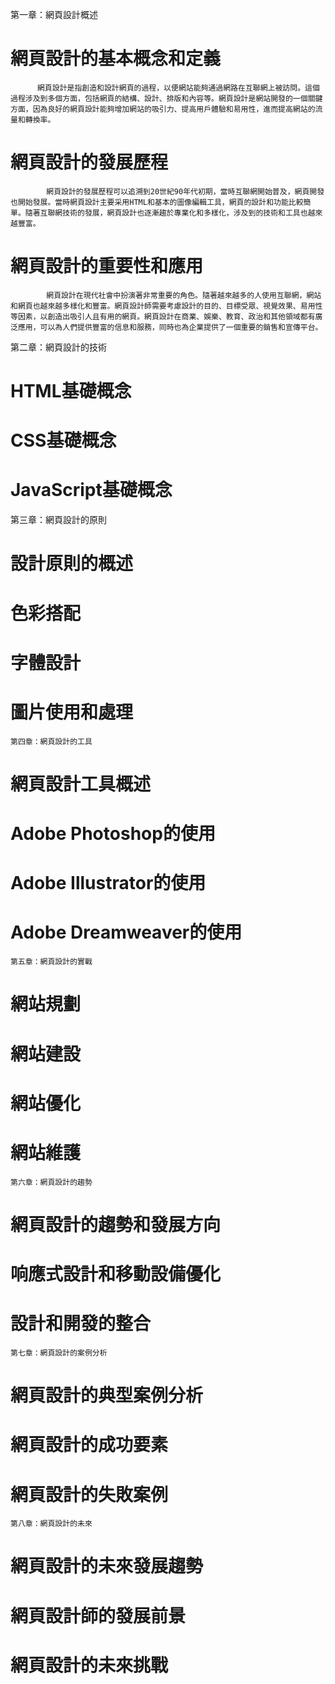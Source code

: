    第一章：網頁設計概述
#        網頁設計的基本概念和定義
          網頁設計是指創造和設計網頁的過程，以便網站能夠通過網路在互聯網上被訪問。這個過程涉及到多個方面，包括網頁的結構、設計、排版和內容等。網頁設計是網站開發的一個關鍵方面，因為良好的網頁設計能夠增加網站的吸引力、提高用戶體驗和易用性，進而提高網站的流量和轉換率。
#        網頁設計的發展歷程
            網頁設計的發展歷程可以追溯到20世紀90年代初期，當時互聯網開始普及，網頁開發也開始發展。當時網頁設計主要采用HTML和基本的圖像編輯工具，網頁的設計和功能比較簡單。隨著互聯網技術的發展，網頁設計也逐漸趨於專業化和多樣化，涉及到的技術和工具也越來越豐富。
#        網頁設計的重要性和應用
            網頁設計在現代社會中扮演著非常重要的角色。隨著越來越多的人使用互聯網，網站和網頁也越來越多樣化和豐富。網頁設計師需要考慮設計的目的、目標受眾、視覺效果、易用性等因素，以創造出吸引人且有用的網頁。網頁設計在商業、娛樂、教育、政治和其他領域都有廣泛應用，可以為人們提供豐富的信息和服務，同時也為企業提供了一個重要的銷售和宣傳平台。

   第二章：網頁設計的技術
#        HTML基礎概念
#        CSS基礎概念
#        JavaScript基礎概念

   第三章：網頁設計的原則
#        設計原則的概述
#        色彩搭配
#        字體設計
#        圖片使用和處理

    第四章：網頁設計的工具
#        網頁設計工具概述
#        Adobe Photoshop的使用
#        Adobe Illustrator的使用
#        Adobe Dreamweaver的使用

    第五章：網頁設計的實戰
#        網站規劃
#        網站建設
#        網站優化
#        網站維護

    第六章：網頁設計的趨勢
#        網頁設計的趨勢和發展方向
#        响應式設計和移動設備優化
#        設計和開發的整合

    第七章：網頁設計的案例分析
#        網頁設計的典型案例分析
#        網頁設計的成功要素
#        網頁設計的失敗案例

    第八章：網頁設計的未來
#        網頁設計的未來發展趨勢
#        網頁設計師的發展前景
#        網頁設計的未來挑戰